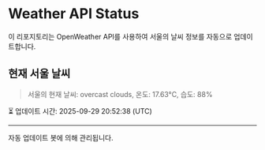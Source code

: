 
# Weather API Status

이 리포지토리는 OpenWeather API를 사용하여 서울의 날씨 정보를 자동으로 업데이트합니다.

## 현재 서울 날씨
> 서울의 현재 날씨: overcast clouds, 온도: 17.63°C, 습도: 88%

⏳ 업데이트 시간: 2025-09-29 20:52:38 (UTC)

---
자동 업데이트 봇에 의해 관리됩니다.
